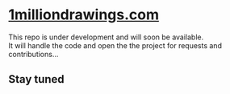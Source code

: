 # [1milliondrawings.com](https://1milliondrawings.com)

This repo is under development and will soon be available.\
It will handle the code and open the the project for requests and contributions...

## Stay tuned
